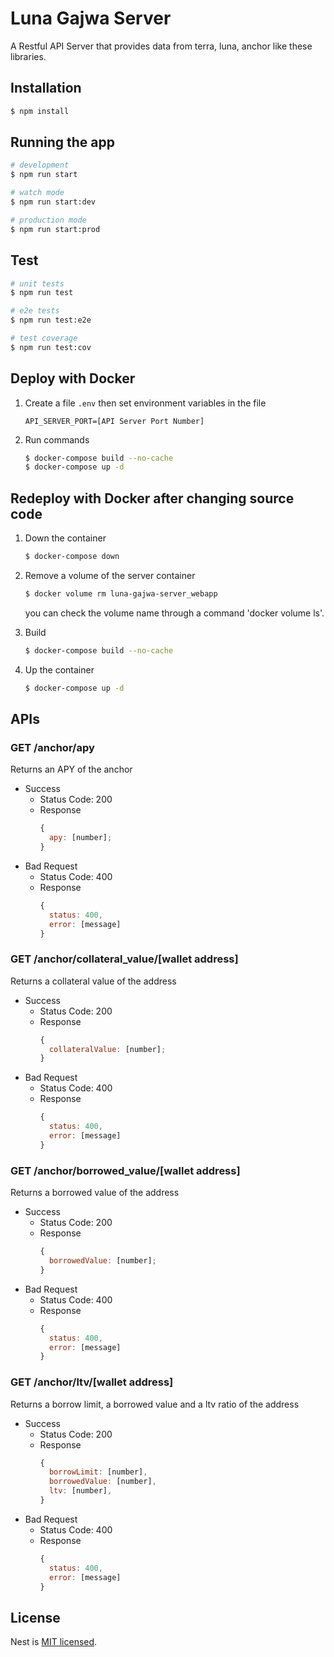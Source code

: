 # Luna Gajwa Server

A Restful API Server that provides data from terra, luna, anchor like these libraries.

## Installation

```bash
$ npm install
```

## Running the app

```bash
# development
$ npm run start

# watch mode
$ npm run start:dev

# production mode
$ npm run start:prod
```

## Test

```bash
# unit tests
$ npm run test

# e2e tests
$ npm run test:e2e

# test coverage
$ npm run test:cov
```

## Deploy with Docker

1. Create a file `.env` then set environment variables in the file
   ```
   API_SERVER_PORT=[API Server Port Number]
   ```
2. Run commands
   ```bash
   $ docker-compose build --no-cache
   $ docker-compose up -d
   ```

## Redeploy with Docker after changing source code

1. Down the container

   ```bash
   $ docker-compose down
   ```

2. Remove a volume of the server container

   ```bash
   $ docker volume rm luna-gajwa-server_webapp
   ```

   you can check the volume name through a command 'docker volume ls'.

3. Build

   ```bash
   $ docker-compose build --no-cache
   ```

4. Up the container
   ```bash
   $ docker-compose up -d
   ```

## APIs

### **GET /anchor/apy**

Returns an APY of the anchor

- Success
  - Status Code: 200
  - Response
    ```javascript
    {
      apy: [number];
    }
    ```
- Bad Request
  - Status Code: 400
  - Response
    ```javascript
    {
      status: 400,
      error: [message]
    }
    ```

### **GET /anchor/collateral_value/[wallet address]**

Returns a collateral value of the address

- Success
  - Status Code: 200
  - Response
    ```javascript
    {
      collateralValue: [number];
    }
    ```
- Bad Request
  - Status Code: 400
  - Response
    ```javascript
    {
      status: 400,
      error: [message]
    }
    ```

### **GET /anchor/borrowed_value/[wallet address]**

Returns a borrowed value of the address

- Success
  - Status Code: 200
  - Response
    ```javascript
    {
      borrowedValue: [number];
    }
    ```
- Bad Request
  - Status Code: 400
  - Response
    ```javascript
    {
      status: 400,
      error: [message]
    }
    ```

### **GET /anchor/ltv/[wallet address]**

Returns a borrow limit, a borrowed value and a ltv ratio of the address

- Success
  - Status Code: 200
  - Response
    ```javascript
    {
      borrowLimit: [number],
      borrowedValue: [number],
      ltv: [number],
    }
    ```
- Bad Request
  - Status Code: 400
  - Response
    ```javascript
    {
      status: 400,
      error: [message]
    }
    ```

## License

Nest is [MIT licensed](LICENSE).
